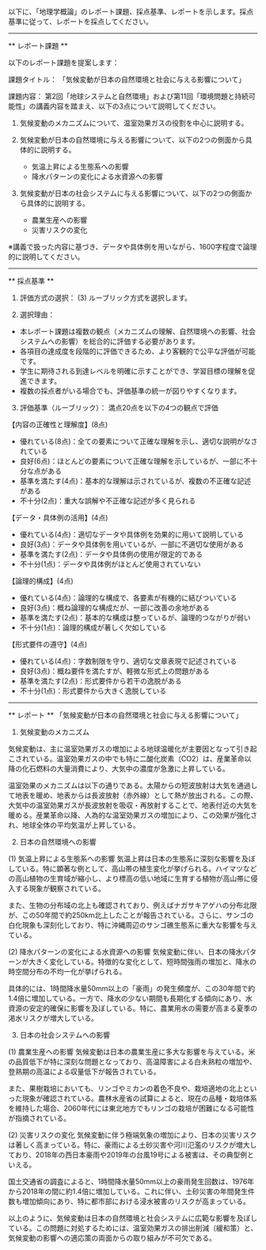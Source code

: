 以下に、「地理学概論」のレポート課題、採点基準、レポートを示します。採点基準に従って、レポートを採点してください。

---------------------------------------
** レポート課題 **

以下のレポート課題を提案します：

課題タイトル：
「気候変動が日本の自然環境と社会に与える影響について」

課題内容：
第2回「地球システムと自然環境」および第11回「環境問題と持続可能性」の講義内容を踏まえ、以下の3点について説明してください。

1. 気候変動のメカニズムについて、温室効果ガスの役割を中心に説明する。

2. 気候変動が日本の自然環境に与える影響について、以下の2つの側面から具体的に説明する。
   - 気温上昇による生態系への影響
   - 降水パターンの変化による水資源への影響

3. 気候変動が日本の社会システムに与える影響について、以下の2つの側面から具体的に説明する。
   - 農業生産への影響
   - 災害リスクの変化

※講義で扱った内容に基づき、データや具体例を用いながら、1600字程度で論理的に説明してください。

---------------------------------------
** 採点基準 **

1. 評価方式の選択：
(3) ルーブリック方式を選択します。

2. 選択理由：
- 本レポート課題は複数の観点（メカニズムの理解、自然環境への影響、社会システムへの影響）を総合的に評価する必要があります。
- 各項目の達成度を段階的に評価できるため、より客観的で公平な評価が可能です。
- 学生に期待される到達レベルを明確に示すことができ、学習目標の理解を促進できます。
- 複数の採点者がいる場合でも、評価基準の統一が図りやすくなります。

3. 評価基準（ルーブリック）：
満点20点を以下の4つの観点で評価

【内容の正確性と理解度】(8点)
- 優れている(8点)：全ての要素について正確な理解を示し、適切な説明がなされている
- 良好(6点)：ほとんどの要素について正確な理解を示しているが、一部に不十分な点がある
- 基準を満たす(4点)：基本的な理解は示されているが、複数の不正確な記述がある
- 不十分(2点)：重大な誤解や不正確な記述が多く見られる

【データ・具体例の活用】(4点)
- 優れている(4点)：適切なデータや具体例を効果的に用いて説明している
- 良好(3点)：データや具体例を用いているが、一部に不適切な使用がある
- 基準を満たす(2点)：データや具体例の使用が限定的である
- 不十分(1点)：データや具体例がほとんど使用されていない

【論理的構成】(4点)
- 優れている(4点)：論理的な構成で、各要素が有機的に結びついている
- 良好(3点)：概ね論理的な構成だが、一部に改善の余地がある
- 基準を満たす(2点)：基本的な構成は整っているが、論理的つながりが弱い
- 不十分(1点)：論理的構成が著しく欠如している

【形式要件の遵守】(4点)
- 優れている(4点)：字数制限を守り、適切な文章表現で記述されている
- 良好(3点)：概ね要件を満たすが、軽微な形式上の問題がある
- 基準を満たす(2点)：形式要件から若干の逸脱がある
- 不十分(1点)：形式要件から大きく逸脱している

---------------------------------------
** レポート **
「気候変動が日本の自然環境と社会に与える影響について」

1. 気候変動のメカニズム

気候変動は、主に温室効果ガスの増加による地球温暖化が主要因となって引き起こされている。温室効果ガスの中でも特に二酸化炭素（CO2）は、産業革命以降の化石燃料の大量消費により、大気中の濃度が急激に上昇している。

温室効果のメカニズムは以下の通りである。太陽からの短波放射は大気を通過して地表を暖め、地表からは長波放射（赤外線）として熱が放出される。この際、大気中の温室効果ガスが長波放射を吸収・再放射することで、地表付近の大気を暖める。産業革命以降、人為的な温室効果ガスの増加により、この効果が強化され、地球全体の平均気温が上昇している。

2. 日本の自然環境への影響

(1) 気温上昇による生態系への影響
気温上昇は日本の生態系に深刻な影響を及ぼしている。特に顕著な例として、高山帯の植生変化が挙げられる。ハイマツなどの高山植物の生育域が縮小し、より標高の低い地域に生育する植物が高山帯に侵入する現象が観察されている。

また、生物の分布域の北上も確認されており、例えばナガサキアゲハの分布北限が、この50年間で約250km北上したことが報告されている。さらに、サンゴの白化現象も深刻化しており、特に沖縄周辺のサンゴ礁生態系に重大な影響を与えている。

(2) 降水パターンの変化による水資源への影響
気候変動に伴い、日本の降水パターンが大きく変化している。特徴的な変化として、短時間強雨の増加と、降水の時空間分布の不均一化が挙げられる。

具体的には、1時間降水量50mm以上の「豪雨」の発生頻度が、この30年間で約1.4倍に増加している。一方で、降水の少ない期間も長期化する傾向にあり、水資源の安定的確保に影響を及ぼしている。特に、農業用水の需要が高まる夏季の渇水リスクが増大している。

3. 日本の社会システムへの影響

(1) 農業生産への影響
気候変動は日本の農業生産に多大な影響を与えている。米の品質低下が特に深刻な問題となっており、高温障害による白未熟粒の増加や、登熟期の高温による収量低下が報告されている。

また、果樹栽培においても、リンゴやミカンの着色不良や、栽培適地の北上といった現象が確認されている。農林水産省の試算によると、現在の品種・栽培体系を維持した場合、2060年代には東北地方でもリンゴの栽培が困難になる可能性が指摘されている。

(2) 災害リスクの変化
気候変動に伴う極端気象の増加により、日本の災害リスクは著しく高まっている。特に、豪雨による土砂災害や河川氾濫のリスクが増大しており、2018年の西日本豪雨や2019年の台風19号による被害は、その典型例といえる。

国土交通省の調査によると、1時間降水量50mm以上の豪雨発生回数は、1976年から2018年の間に約1.4倍に増加している。これに伴い、土砂災害の年間発生件数も増加傾向にあり、特に都市部における浸水被害のリスクが高まっている。

以上のように、気候変動は日本の自然環境と社会システムに広範な影響を及ぼしている。この問題に対処するためには、温室効果ガスの排出削減（緩和策）と、気候変動の影響への適応策の両面からの取り組みが不可欠である。

